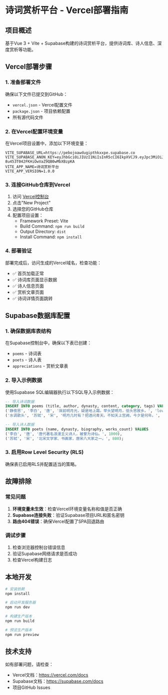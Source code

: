 # 诗词赏析平台 - Vercel部署指南

## 项目概述
基于Vue 3 + Vite + Supabase构建的诗词赏析平台，提供诗词库、诗人信息、深度赏析等功能。

## Vercel部署步骤

### 1. 准备部署文件
确保以下文件已提交到GitHub：
- `vercel.json` - Vercel配置文件
- `package.json` - 项目依赖配置
- 所有源代码文件

### 2. 在Vercel配置环境变量
在Vercel项目设置中，添加以下环境变量：

```
VITE_SUPABASE_URL=https://pebojoawdugipthkxxpe.supabase.co
VITE_SUPABASE_ANON_KEY=eyJhbGciOiJIUzI1NiIsInR5cCI6IkpXVCJ9.eyJpc3MiOiJzdXBhYmFzZSIsInJlZiI6InBlYm9qb2F3ZHVnaXB0aGt4eHBlIiwicm9sZSI6ImFub24iLCJpYXQiOjE3NjA1MDkyOTksImV4cCI6MjA3NjA4NTI5OX0.LKgN51CrKEv-8u453T042FKHiOwVaZ9QB0wMbXBzpKA
VITE_APP_NAME=诗词赏析平台
VITE_APP_VERSION=1.0.0
```

### 3. 连接GitHub仓库到Vercel
1. 访问 [Vercel控制台](https://vercel.com)
2. 点击"New Project"
3. 选择您的GitHub仓库
4. 配置项目设置：
   - Framework Preset: Vite
   - Build Command: `npm run build`
   - Output Directory: `dist`
   - Install Command: `npm install`

### 4. 部署验证
部署完成后，访问生成的Vercel域名，检查功能：
- ✅ 首页加载正常
- ✅ 诗词库页面显示数据
- ✅ 诗人信息页面
- ✅ 赏析文章页面
- ✅ 诗词详情页面跳转

## Supabase数据库配置

### 1. 确保数据库表结构
在Supabase控制台中，确保以下表已创建：
- `poems` - 诗词表
- `poets` - 诗人表
- `appreciations` - 赏析文章表

### 2. 导入示例数据
使用Supabase SQL编辑器执行以下SQL导入示例数据：

```sql
-- 导入诗词数据
INSERT INTO poems (title, author, dynasty, content, category, tags) VALUES 
('静夜思', '李白', '唐', '床前明月光，疑是地上霜。举头望明月，低头思故乡。', 'love', '{"思乡","明月"}'),
('水调歌头', '苏轼', '宋', '明月几时有？把酒问青天。不知天上宫阙，今夕是何年。', 'philosophy', '{"中秋","明月"}');

-- 导入诗人数据
INSERT INTO poets (name, dynasty, biography, works_count) VALUES
('李白', '唐', '唐代著名浪漫主义诗人，被誉为诗仙。', 1000),
('苏轼', '宋', '北宋文学家、书画家，唐宋八大家之一。', 800);
```

### 3. 启用Row Level Security (RLS)
确保表已启用RLS并配置适当的策略。

## 故障排除

### 常见问题
1. **环境变量未生效**：检查Vercel环境变量名称和值是否正确
2. **Supabase连接失败**：验证Supabase项目URL和匿名密钥
3. **路由404错误**：确保Vercel配置了SPA回退路由

### 调试步骤
1. 检查浏览器控制台错误信息
2. 验证Supabase网络请求是否成功
3. 检查Vercel构建日志

## 本地开发
```bash
# 安装依赖
npm install

# 启动开发服务器
npm run dev

# 构建生产版本
npm run build

# 预览生产版本
npm run preview
```

## 技术支持
如有部署问题，请检查：
- Vercel文档：https://vercel.com/docs
- Supabase文档：https://supabase.com/docs
- 项目GitHub Issues